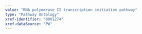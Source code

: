 ```yaml
---
value: "RNA polymerase II transcription initiation pathway"
type: "Pathway Ontology"
xref-identifier: "0001274"
xref-dataSource: "PW"
---
```

